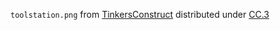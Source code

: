 `toolstation.png` from [TinkersConstruct][1] distributed under [CC.3][2]


[1]: https://github.com/SlimeKnights/TinkersConstruct/blob/ad0a7e67fd839b451ac5e574989af9fb00915e4a/resources/assets/tinker/textures/gui/toolstation.png
[2]: http://creativecommons.org/licenses/by/3.0/